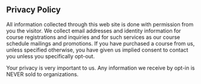 ## Privacy Policy

All information collected through this web site is done with permission from you the visitor. We collect email addresses and identity information for course registrations and inquiries and for such services as our course schedule mailings and promotions. If you have purchased a course from us, unless specified otherwise, you have given us implied consent to contact you unless you specifically opt-out.

Your privacy is very important to us. Any information we receive by opt-in is NEVER sold to organizations.

